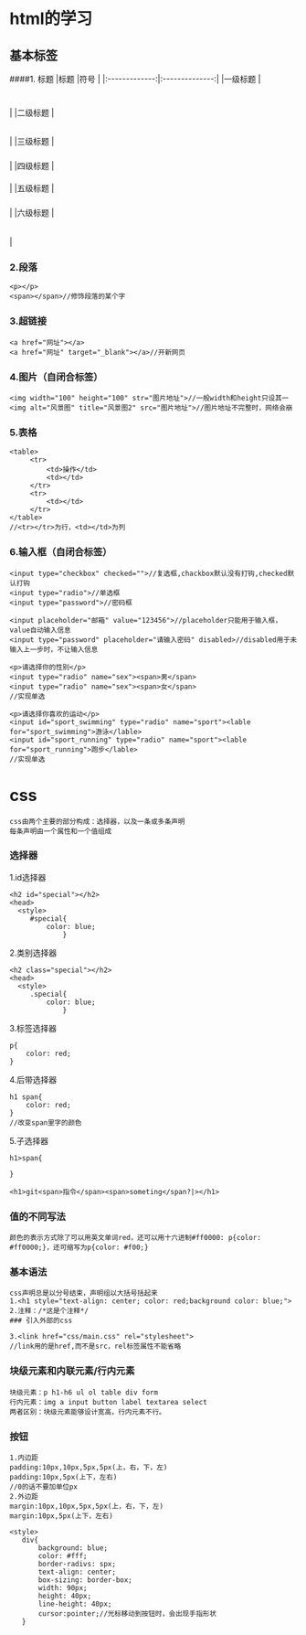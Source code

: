 # html的学习
## 基本标签
####1. 标题
|标题        |符号       |
|:-------------:|:--------------:|
|一级标题        |<h1></h1>|
|二级标题        |<h2></h2>|
|三级标题        |<h3></h3>|
|四级标题        |<h4></h4>|
|五级标题        |<h5></h5>|
|六级标题        |<h6></h6>|
### 2.段落
```
<p></p>
<span></span>//修饰段落的某个字
```
### 3.超链接
```
<a href="网址"></a>
<a href="网址" target="_blank"></a>//开新网页
```
### 4.图片（自闭合标签）
```
<img width="100" height="100" str="图片地址">//一般width和height只设其一
<img alt="风景图" title="风景图2" src="图片地址">//图片地址不完整时，网络会崩
```
### 5.表格
```
<table>
     <tr>
         <td>操作</td>
         <td></td>
     </tr>
     <tr>
         <td></td>
     </tr>
</table>
//<tr></tr>为行，<td></td>为列
```
### 6.输入框（自闭合标签）
```
<input type="checkbox" checked="">//复选框,chackbox默认没有打钩,checked默认打钩
<input type="radio">//单选框
<input type="password">//密码框
```
```
<input placeholder="邮箱" value="123456">//placeholder只能用于输入框，value自动输入信息
<input type="password" placeholder="请输入密码" disabled>//disabled用于未输入上一步时，不让输入信息
```
```
<p>请选择你的性别</p>
<input type="radio" name="sex"><span>男</span>
<input type="radio" name="sex"><span>女</span>
//实现单选
```
```
<p>请选择你喜欢的运动</p>
<input id="sport_swimming" type="radio" name="sport"><lable for="sport_swimming">游泳</lable>
<input id="sport_running" type="radio" name="sport"><lable for="sport_running">跑步</lable>
//实现单选
```
# css
```
css由两个主要的部分构成：选择器，以及一条或多条声明
每条声明由一个属性和一个值组成
```
### 选择器
1.id选择器
```
<h2 id="special"></h2>
<head>
  <style>
     #special{
         color: blue;
             }
```
2.类别选择器
```
<h2 class="special"></h2>
<head>
  <style>
     .special{
         color: blue;
             }
```
3.标签选择器
```
p{
    color: red;
}
```
4.后带选择器
```
h1 span{
    color: red;
}
//改变span里字的颜色
```
5.子选择器
```
h1>span{
    
}
```
```
<h1>git<span>指令</span><span>someting</span?|></h1>
```
### 值的不同写法
```
颜色的表示方式除了可以用英文单词red，还可以用十六进制#ff0000: p{color: #ff0000;}，还可缩写为p{color: #f00;}
```
### 基本语法
```
css声明总是以分号结束，声明组以大括号括起来
1.<h1 style="text-align: center; color: red;background color: blue;">
2.注释：/*这是个注释*/
### 引入外部的css
```
```
3.<link href="css/main.css" rel="stylesheet">
//link用的是href,而不是src，rel标签属性不能省略
```
### 块级元素和内联元素/行内元素
```每个标签都有自己默认的行为，自己会独占一行的标签元素叫做块级元素，，不会自己独占一行的标签元素叫内联元素/行内元素。
块级元素：p h1-h6 ul ol table div form
行内元素：img a input button label textarea select
两者区别：块级元素能够设计宽高，行内元素不行。
```
### 按钮
```
1.内边距
padding:10px,10px,5px,5px(上，右，下，左)
padding:10px,5px(上下，左右)
//0的话不要加单位px
2.外边距
margin:10px,10px,5px,5px(上，右，下，左)
margin:10px,5px(上下，左右)
```
```
<style>
   div{
       background: blue;
       color: #fff;
       border-radivs: spx;
       text-align: center;
       box-sizing: border-box;
       width: 90px;
       height: 40px;
       line-height: 40px;
       cursor:pointer;//光标移动到按钮时，会出现手指形状
   }
```







